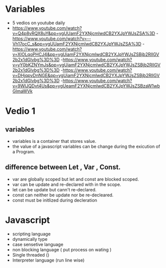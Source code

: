 # Variables

- 5 vedios on youtube daily
 - https://www.youtube.com/watch?v=Q4p8vRQX8uY&pp=ygUUamF2YXNjcmlwdCB2YXJpYWJsZSA%3D
 -https://www.youtube.com/watch?v=--Vh17ocC_s&pp=ygUUamF2YXNjcmlwdCB2YXJpYWJsZSA%3D
 -https://www.youtube.com/watch?v=XIOLqoPHCJ4&pp=ygUiamF2YXNjcmlwdCB2YXJpYWJsZSBjb2RlIGV2b2x1dGlvbg%3D%3D
 -https://www.youtube.com/watch?v=yY0bKZNYmJs&pp=ygUiamF2YXNjcmlwdCB2YXJpYWJsZSBjb2RlIGV2b2x1dGlvbg%3D%3D
 -https://www.youtube.com/watch?v=DHjqpvDnNGE&pp=ygUiamF2YXNjcmlwdCB2YXJpYWJsZSBjb2RlIGV2b2x1dGlvbg%3D%3D
 -https://www.youtube.com/watch?v=9WIJQDvt4Us&pp=ygUeamF2YXNjcmlwdCB2YXJpYWJsZSBzaW1wbGlmaWVk


 # Vedio 1 
 ## variables 
 - variables is a container that stores value.
 - the value of a javascript variables can be change during the exicution of a Program.
 ## difference between Let , Var , Const.
 -  var are globally scoped but let and const are blocked scoped.
 - var can be update and re-declared with in the scope.
 - let can be update but cann't re-declared.
 - const can neither be update nor be re-decleared.
 - const must be initlized during decleration  

 # Javascript 
 - scripting language
 - dynamically type
 -  case sensetive language
 -  non blocking language ( put process on wating )
 -  Single threaded       ()
 - Interpreter language   (run line wise)